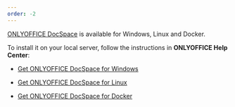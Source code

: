 ```yaml
---
order: -2
---
```


[ONLYOFFICE DocSpace](https://www.onlyoffice.com/download-docspace.aspx?from=api#docspace-enterprise) is available for Windows, Linux and Docker.

To install it on your local server, follow the instructions in **ONLYOFFICE Help Center**:

* [](https://helpcenter.onlyoffice.com/installation/docspace-enterprise-install-windows.aspx?from=api)

  [Get ONLYOFFICE DocSpace for Windows](https://helpcenter.onlyoffice.com/installation/docspace-enterprise-install-windows.aspx?from=api)

* [](https://helpcenter.onlyoffice.com/installation/docspace-enterprise-install-script.aspx?from=api)

  [Get ONLYOFFICE DocSpace for Linux](https://helpcenter.onlyoffice.com/installation/docspace-enterprise-install-script.aspx?from=api)

* [](https://helpcenter.onlyoffice.com/installation/docspace-enterprise-install-script.aspx?from=api)

  [Get ONLYOFFICE DocSpace for Docker](https://helpcenter.onlyoffice.com/installation/docspace-enterprise-install-script.aspx?from=api)
